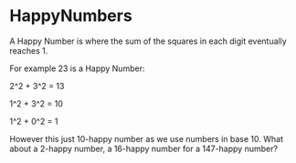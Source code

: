 # HappyNumbers

A Happy Number is where the sum of the squares in each digit eventually reaches 1. 

For example 23 is a Happy Number:

2^2 + 3^2 = 13

1^2 + 3^2 = 10

1^2 + 0^2 = 1

However this just 10-happy number as we use numbers in base 10. What about a 2-happy number, a 16-happy number for a 147-happy number?
